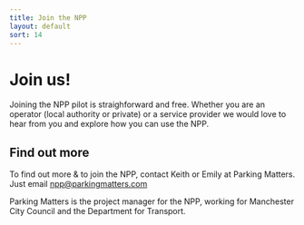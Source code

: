 ```yaml
---
title: Join the NPP
layout: default
sort: 14
---
```

# Join us!
Joining the NPP pilot is straighforward and free.  Whether you are an operator (local authority or private) or a service provider we would love to hear from you and explore how you can use the NPP.

## Find out more
To find out more & to join the NPP, contact Keith or Emily at Parking Matters. Just email npp@parkingmatters.com

Parking Matters is the project manager for the NPP, working for Manchester City Council and the Department for Transport.
